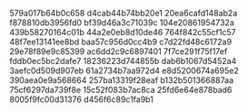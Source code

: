 579a017b64b0c658
d4cab44b74bb20e1
20ea6cafd148ab2a
f878810db3956fd0
bf39d46a3c71039c
104e20861954732a
439b58270164c01b
44a2e0eb8d10de46
764f842c55cf1c57
48f7ee13141ee8bd
baa57c956d0cc4b9
c7d22fd48c6172a9
29e78f89e9c85399
ac6dd2c9c6897401
7f7ce291f75f17ef
fddb0ec5bc2dafe7
18236223d744855b
dab6b1067d5452a4
3aefc0d509d907eb
61a2734b7aa972d4
e8d5200674a695e2
390aea0e9a568664
257ba13319f28eaf
b132b501366887aa
75cf6297da739f8e
15c52f083b7ac8ca
25fd6e64e878bad6
8005f9fc00d31376
d456f6c89c1fa9b1
